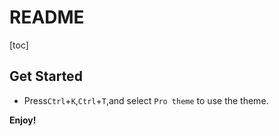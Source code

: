 # README
[toc]
## Get Started
* Press`Ctrl`+`K`,`Ctrl`+`T`,and select `Pro theme` to use the theme.


**Enjoy!**
